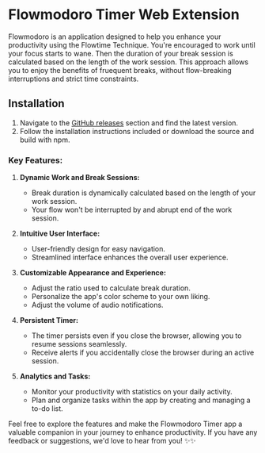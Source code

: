 # Flowmodoro Timer Web Extension

Flowmodoro is an application designed to help you enhance your productivity using the Flowtime Technique. You're encouraged to work until your focus starts to wane. Then the duration of your break session is calculated based on the length of the work session. This approach allows you to enjoy the benefits of fruequent breaks, without flow-breaking interruptions and strict time constraints.

## Installation

1. Navigate to the [GitHub releases](https://github.com/Nervyl/flowmodoro/releases/) section and find the latest version.
2. Follow the installation instructions included or download the source and build with npm.

### Key Features:

1. **Dynamic Work and Break Sessions:**

    - Break duration is dynamically calculated based on the length of your work session.
    - Your flow won't be interrupted by and abrupt end of the work session.

2. **Intuitive User Interface:**

    - User-friendly design for easy navigation.
    - Streamlined interface enhances the overall user experience.

3. **Customizable Appearance and Experience:**

    - Adjust the ratio used to calculate break duration.
    - Personalize the app's color scheme to your own liking.
    - Adjust the volume of audio notifications.

4. **Persistent Timer:**

    - The timer persists even if you close the browser, allowing you to resume sessions seamlessly.
    - Receive alerts if you accidentally close the browser during an active session.

5. **Analytics and Tasks:**

    - Monitor your productivity with statistics on your daily activity.
    - Plan and organize tasks within the app by creating and managing a to-do list.

Feel free to explore the features and make the Flowmodoro Timer app a valuable companion in your journey to enhance productivity. If you have any feedback or suggestions, we'd love to hear from you! ✨✨
